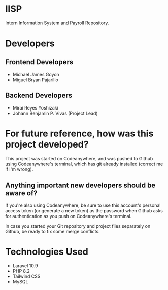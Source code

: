 # IISP

Intern Information System and Payroll Repository.

# Developers
## Frontend Developers
- Michael James Goyon
- Miguel Bryan Pajarillo

## Backend Developers
- Mirai Reyes Yoshizaki
- Johann Benjamin P. Vivas (Project Lead)

# For future reference, how was this project developed?
This project was started on Codeanywhere, and was pushed to Github using Codeanywhere's terminal, which has git already installed (correct me if I'm wrong).

## Anything important new developers should be aware of?
If you're also using Codeanywhere, be sure to use this account's personal access token (or generate a new token) as the password when Github asks for authentication as you push on Codeanywhere's terminal.

In case you started your Git repository and project files separately on Github, be ready to fix some merge conflicts.

# Technologies Used

- Laravel 10.9
- PHP 8.2
- Tailwind CSS
- MySQL

